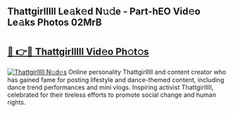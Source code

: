 ## Thattgirlllll Le𝚊k𝚎d N𝚞𝚍e - Part-hEO Vid𝚎o Le𝚊ks Photos 02MrB

# <h2><a href="http://fbb97r4.evod.top/?m=Thattgirlllll">🔗 👉🔴 Thattgirlllll Vid𝚎o Ph𝚘t𝚘s</a></h2>

[![Thattgirlllll N𝚞d𝚎s](https://i.imgur.com/8V9OHl7.gif)](http://fbb97r4.evod.top/?m=Thattgirlllll)
Online personality Thattgirlllll and content creator who has gained fame for posting lifestyle and dance-themed content, including dance trend performances and mini vlogs. Inspiring activist Thattgirlllll, celebrated for their tireless efforts to promote social change and human rights. 
